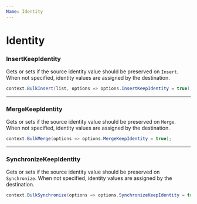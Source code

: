 ```yaml
---
Name: Identity
---
```


# Identity

### InsertKeepIdentity
Gets or sets if the source identity value should be preserved on `Insert`. When not specified, identity values are assigned by the destination.


```csharp
context.BulkInsert(list, options => options.InsertKeepIdentity = true);
```

---

### MergeKeepIdentity
Gets or sets if the source identity value should be preserved on `Merge`. When not specified, identity values are assigned by the destination.


```csharp
context.BulkMerge(options => options.MergeKeepIdentity = true);
```

---

### SynchronizeKeepIdentity
Gets or sets if the source identity value should be preserved on `Synchronize`. When not specified, identity values are assigned by the destination.


```csharp
context.BulkSynchronize(options => options.SynchronizeKeepIdentity = true);
```
